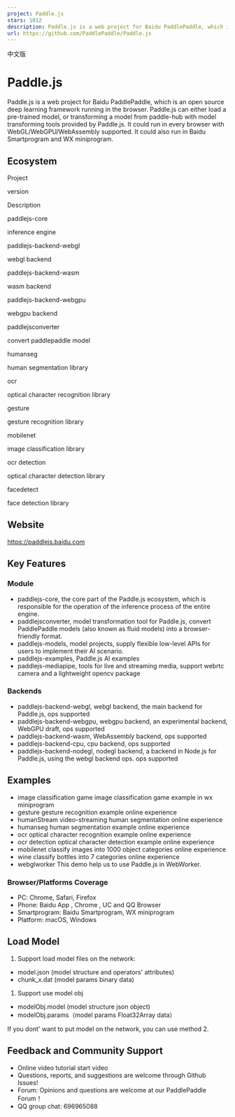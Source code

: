 ```yaml
---
project: Paddle.js
stars: 1012
description: Paddle.js is a web project for Baidu PaddlePaddle, which is an open source deep learning framework running in the browser. Paddle.js can either load a pre-trained model, or transforming a model from paddle-hub with model transforming tools provided by Paddle.js. It could run in every browser with WebGL/WebGPU/WebAssembly supported. It could also run in Baidu Smartprogram and WX miniprogram.
url: https://github.com/PaddlePaddle/Paddle.js
---
```


中文版

Paddle.js
=========

Paddle.js is a web project for Baidu PaddlePaddle, which is an open source deep learning framework running in the browser. Paddle.js can either load a pre-trained model, or transforming a model from paddle-hub with model transforming tools provided by Paddle.js. It could run in every browser with WebGL/WebGPU/WebAssembly supported. It could also run in Baidu Smartprogram and WX miniprogram.

Ecosystem
---------

Project

version

Description

paddlejs-core

inference engine

paddlejs-backend-webgl

webgl backend

paddlejs-backend-wasm

wasm backend

paddlejs-backend-webgpu

webgpu backend

paddlejsconverter

convert paddlepaddle model

humanseg

human segmentation library

ocr

optical character recognition library

gesture

gesture recognition library

mobilenet

image classification library

ocr detection

optical character detection library

facedetect

face detection library

Website
-------

https://paddlejs.baidu.com

Key Features
------------

### Module

-   paddlejs-core, the core part of the Paddle.js ecosystem, which is responsible for the operation of the inference process of the entire engine.
-   paddlejsconverter, model transformation tool for Paddle.js, convert PaddlePaddle models (also known as fluid models) into a browser-friendly format.
-   paddlejs-models, model projects, supply flexible low-level APIs for users to implement their AI scenario.
-   paddlejs-examples, Paddle.js AI examples
-   paddlejs-mediapipe, tools for live and streaming media, support webrtc camera and a lightweight opencv package

### Backends

-   paddlejs-backend-webgl, webgl backend, the main backend for Paddle.js, ops supported
-   paddlejs-backend-webgpu, webgpu backend, an experimental backend, WebGPU draft, ops supported
-   paddlejs-backend-wasm, WebAssembly backend, ops supported
-   paddlejs-backend-cpu, cpu backend, ops supported
-   paddlejs-backend-nodegl, nodegl backend, a backend in Node.js for Paddle.js, using the webgl backend ops. ops supported

Examples
--------

-   image classification game image classification game example in wx miniprogram
-   gesture gesture recognition example online experience
-   humanStream video-streaming human segmentation online experience
-   humanseg human segmentation example online experience
-   ocr optical character recognition example online experience
-   ocr detection optical character detection example online experience
-   mobilenet classify images into 1000 object categories online experience
-   wine classify bottles into 7 categories online experience
-   webglworker This demo help us to use Paddle.js in WebWorker.

### Browser/Platforms Coverage

-   PC: Chrome, Safari, Firefox
-   Phone: Baidu App , Chrome , UC and QQ Browser
-   Smartprogram: Baidu Smartprogram, WX miniprogram
-   Platform: macOS, Windows

Load Model
----------

1.  Support load model files on the network:

-   model.json (model structure and operators' attributes)
-   chunk\_x.dat (model params binary data)

1.  Support use model obj

-   modelObj.model (model structure json object)
-   modelObj.params（model params Float32Array data）

If you dont' want to put model on the network, you can use method 2.

Feedback and Community Support
------------------------------

-   Online video tutorial start video
-   Questions, reports, and suggestions are welcome through Github Issues!
-   Forum: Opinions and questions are welcome at our PaddlePaddle Forum！
-   QQ group chat: 696965088
